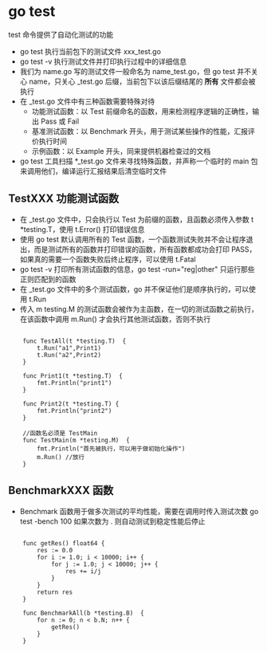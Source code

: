 # go test
test 命令提供了自动化测试的功能
- go test 执行当前包下的测试文件 xxx_test.go
- go test -v 执行测试文件并打印执行过程中的详细信息
- 我们为 name.go 写的测试文件一般命名为 name_test.go，但 go test 并不关心 name，只关心 _test.go 后缀，当前包下以该后缀结尾的 **所有** 文件都会被执行
- 在 _test.go 文件中有三种函数需要特殊对待
    - 功能测试函数：以 Test 前缀命名的函数，用来检测程序逻辑的正确性，输出 Pass 或 Fail 
    - 基准测试函数：以 Benchmark 开头，用于测试某些操作的性能，汇报评价执行时间
    - 示例函数：以 Example 开头，同来提供机器检查过的文档
- go test 工具扫描 *_test.go 文件来寻找特殊函数，并声称一个临时的 main 包来调用他们，编译运行汇报结果后清空临时文件

## TestXXX 功能测试函数
- 在 _test.go 文件中，只会执行以 Test 为前缀的函数，且函数必须传入参数 t *testing.T，使用 t.Error() 打印错误信息
- 使用 go test 默认调用所有的 Test 函数，一个函数测试失败并不会让程序退出，而是测试所有的函数并打印错误的函数，所有函数都成功会打印 PASS，如果真的需要一个函数失败后终止程序，可以使用 t.Fatal
- go test -v 打印所有测试函数的信息，go test -run="reg|other" 只运行那些正则匹配到的函数 
- 在 _test.go 文件中的多个测试函数，go 并不保证他们是顺序执行的，可以使用 t.Run
- 传入 m testing.M 的测试函数会被作为主函数，在一切的测试函数之前执行，在该函数中调用 m.Run() 才会执行其他测试函数，否则不执行

```

    func TestAll(t *testing.T)  {
        t.Run("a1",Print1)
        t.Run("a2",Print2)
    }

    func Print1(t *testing.T)  {
        fmt.Println("print1")
    }

    func Print2(t *testing.T) {
        fmt.Println("print2")
    }

    //函数名必须是 TestMain
    func TestMain(m *testing.M)  {
        fmt.Println("首先被执行，可以用于做初始化操作")
        m.Run() //放行
    }

```

## BenchmarkXXX 函数
- Benchmark 函数用于做多次测试的平均性能，需要在调用时传入测试次数 go test -bench 100 如果次数为 . 则自动测试到稳定性能后停止
```

    func getRes() float64 {
        res := 0.0
        for i := 1.0; i < 10000; i++ {
            for j := 1.0; j < 10000; j++ {
                res += i/j
            }
        }
        return res
    }

    func BenchmarkAll(b *testing.B)  {
        for n := 0; n < b.N; n++ {
            getRes()
        }
    }


```